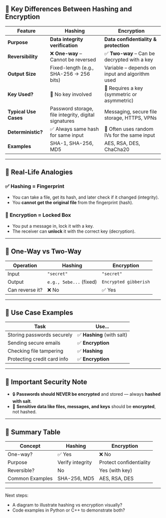 ## 🔑 Key Differences Between Hashing and Encryption

| Feature               | **Hashing**                                          | **Encryption**                                 |
| --------------------- | ---------------------------------------------------- | ---------------------------------------------- |
| **Purpose**           | **Data integrity verification**                      | **Data confidentiality & protection**          |
| **Reversibility**     | ❌ **One-way** – Cannot be reversed                   | ✅ **Two-way** – Can be decrypted with a key    |
| **Output Size**       | Fixed-length (e.g., SHA-256 → 256 bits)              | Variable – depends on input and algorithm used |
| **Key Used?**         | 🚫 No key involved                                   | 🔑 Requires a key (symmetric or asymmetric)    |
| **Typical Use Cases** | Password storage, file integrity, digital signatures | Messaging, secure file storage, HTTPS, VPNs    |
| **Deterministic?**    | ✅ Always same hash for same input                    | 🔁 Often uses random IVs for the same input    |
| **Examples**          | SHA-1, SHA-256, MD5                                  | AES, RSA, DES, ChaCha20                        |

---

## 🧠 Real-Life Analogies

### ✅ **Hashing** = Fingerprint

* You can take a file, get its hash, and later check if it changed (integrity).
* You **cannot get the original file** from the fingerprint (hash).

### 🔐 **Encryption** = Locked Box

* You put a message in, lock it with a key.
* The receiver can **unlock** it with the correct key (decryption).

---

## 🔁 One-Way vs Two-Way

| Operation       | Hashing                 | Encryption            |
| --------------- | ----------------------- | --------------------- |
| Input           | `"secret"`              | `"secret"`            |
| Output          | `e.g., 5ebe...` (fixed) | `Encrypted gibberish` |
| Can reverse it? | ❌ No                    | ✅ Yes                 |

---

## 🔐 Use Case Examples

| Task                        | Use...                    |
| --------------------------- | ------------------------- |
| Storing passwords securely  | ✅ **Hashing** (with salt) |
| Sending secure emails       | ✅ **Encryption**          |
| Checking file tampering     | ✅ **Hashing**             |
| Protecting credit card info | ✅ **Encryption**          |

---

## 🚨 Important Security Note

* 🔒 **Passwords should NEVER be encrypted** and stored — always **hashed with salt**.
* 🔁 **Sensitive data like files, messages, and keys** should be **encrypted**, not hashed.

---

## 🔄 Summary Table

| Concept         | Hashing          | Encryption              |
| --------------- | ---------------- | ----------------------- |
| One-way?        | ✅ Yes            | ❌ No                    |
| Purpose         | Verify integrity | Protect confidentiality |
| Reversible?     | No               | Yes (with key)          |
| Common Examples | SHA-256, MD5     | AES, RSA, DES           |

---

Next steps:

* A diagram to illustrate hashing vs encryption visually?
* Code examples in Python or C++ to demonstrate both?
